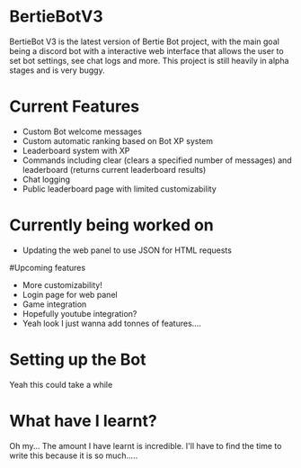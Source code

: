 # BertieBotV3
BertieBot V3 is the latest version of Bertie Bot project, with the main goal being a discord bot with a interactive web interface that allows the user to set bot settings, see chat logs and more. This project is still heavily in alpha stages and is very buggy.

# Current Features
- Custom Bot welcome messages
- Custom automatic ranking based on Bot XP system
- Leaderboard system with XP
- Commands including clear (clears a specified number of messages) and leaderboard (returns current leaderboard results)
- Chat logging
- Public leaderboard page with limited customizability

# Currently being worked on
- Updating the web panel to use JSON for HTML requests

#Upcoming features
- More customizability!
- Login page for web panel
- Game integration
- Hopefully youtube integration?
- Yeah look I just wanna add tonnes of features....

# Setting up the Bot
Yeah this could take a while

# What have I learnt?
Oh my... The amount I have learnt is incredible. I'll have to find the time to write this because it is so much.....